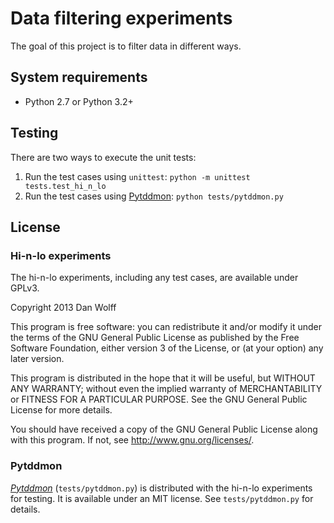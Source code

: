 Data filtering experiments
==========================

The goal of this project is to filter data in different ways.


System requirements
-------------------

* Python 2.7 or Python 3.2+


Testing
-------

There are two ways to execute the unit tests:

1. Run the test cases using `unittest`: `python -m unittest tests.test_hi_n_lo`
2. Run the test cases using [Pytddmon][]: `python tests/pytddmon.py`


License
-------

### Hi-n-lo experiments

The hi-n-lo experiments, including any test cases, are available under GPLv3.

Copyright 2013  Dan Wolff

This program is free software: you can redistribute it and/or modify it under the terms of the GNU General Public License as published by the Free Software Foundation, either version 3 of the License, or (at your option) any later version.

This program is distributed in the hope that it will be useful, but WITHOUT ANY WARRANTY; without even the implied warranty of MERCHANTABILITY or FITNESS FOR A PARTICULAR PURPOSE. See the GNU General Public License for more details.

You should have received a copy of the GNU General Public License along with this program. If not, see <http://www.gnu.org/licenses/>.


### Pytddmon

*[Pytddmon][]* (`tests/pytddmon.py`) is distributed with the hi-n-lo experiments for testing. It is available under an MIT license. See `tests/pytddmon.py` for details.


[Pytddmon]: http://pytddmon.org/

